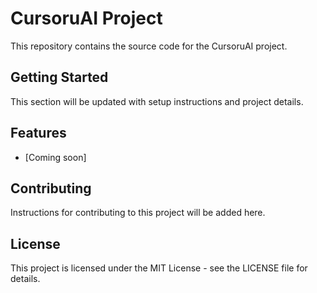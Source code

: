 # CursoruAI Project

This repository contains the source code for the CursoruAI project.

## Getting Started

This section will be updated with setup instructions and project details.

## Features

- [Coming soon]

## Contributing

Instructions for contributing to this project will be added here.

## License

This project is licensed under the MIT License - see the LICENSE file for details. 